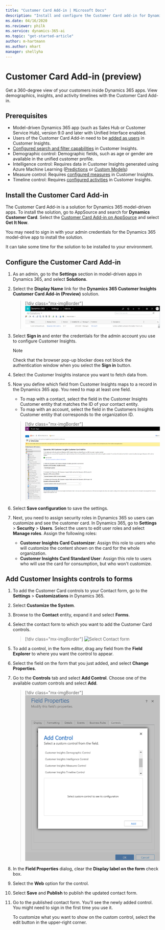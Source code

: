 ```yaml
---
title: "Customer Card Add-in | Microsoft Docs"
description: "Install and configure the Customer Card add-in for Dynamics 365 Customer Insights."
ms.date: 04/16/2020
ms.reviewer: philk
ms.service: dynamics-365-ai
ms.topic: "get-started-article"
author: m-hartmann
ms.author: mhart
manager: shellyha
---
```


# Customer Card Add-in (preview)

Get a 360-degree view of your customers inside Dynamics 365 apps. View demographics, insights, and activity timelines with the Customer Card Add-in.

## Prerequisites

- Model-driven Dynamics 365 app (such as Sales Hub or Customer Service Hub), version 9.0 and later with Unified Interface enabled.
- Users of the Customer Card Add-in need to be [added as users](pm-permissions.md) in Customer Insights.
- [Configured search and filter capabilities](pm-manage-search.md) in Customer Insights.
- Demographic control: Demographic fields, such as age or gender are available in the unified customer profile.
- Intelligence control: Requires data in Customer Insights generated using Azure Machine Learning ([Predictions](predictions.md) or [Custom Models](custom-models.md))
- Measure control: Requires [configured measures](pm-measures.md) in Customer Insights.
- Timeline control: Requires [configured activities](pm-activities.md) in Customer Insights.

## Install the Customer Card Add-in

The Customer Card Add-in is a solution for Dynamics 365 model-driven apps. To install the solution, go to AppSource and search for **Dynamics Customer Card**. Select the [Customer Card Add-in on AppSource](https://appsource.microsoft.com/product/dynamics-365/mscrm.dynamics_365_customer_insights_customer_card_addin?tab=Overview) and select **Get It Now**.

You may need to sign in with your admin credentials for the Dynamics 365 model-drive app to install the solution.

It can take some time for the solution to be installed to your environment.

## Configure the Customer Card Add-in

1. As an admin, go to the **Settings** section in model-driven apps in Dynamics 365, and select **Solutions**.

1. Select the **Display Name** link for the **Dynamics 365 Customer Insights Customer Card Add-in (Preview)** solution.

   > [!div class="mx-imgBorder"]
   > ![Select display name](media/select-display-name.png "Select display name")

1. Select **Sign in** and enter the credentials for the admin account you use to configure Customer Insights.

   > [!NOTE]
   > Check that the browser pop-up blocker does not block the authentication window when you select the **Sign in** button.

1. Select the Customer Insights instance you want to fetch data from.

1. Now you define which field from Customer Insights maps to a record in the Dynamics 365 app. You need to map at least one field.
   - To map with a contact, select the field in the Customer Insights Customer entity that matches the ID of your contact entity.
   - To map with an account, select the field in the Customers Insights Customer entity that corresponds to the organization ID.

   > [!div class="mx-imgBorder"]
   > ![Contact ID field](media/contact-id-field.png "Contact ID field")

1. Select **Save configuration** to save the settings.

1. Next, you need to assign security roles in Dynamics 365 so users can customize and see the customer card. In Dynamics 365, go to **Settings** > **Security** > **Users**. Select the users to edit user roles and select **Manage roles**. Assign the following roles:

   - **Customer Insights Card Customizer**: Assign this role to users who will customize the content shown on the card for the whole organization.
   - **Customer Insights Card Standard User**: Assign this role to users who will use the card for consumption, but who won't customize.

## Add Customer Insights controls to forms
  
1. To add the Customer Card controls to your Contact form, go to the **Settings** > **Customizations** in Dynamics 365.

1. Select **Customize the System**.

1. Browse to the **Contact** entity, expand it and select **Forms**.

1. Select the contact form to which you want to add the Customer Card controls.

    > [!div class="mx-imgBorder"]
    > ![Select Contact form](media/contact-active-forms.png "Select Contact form")

1. To add a control, in the form editor, drag any field from the **Field Explorer** to where you want the control to appear.

1. Select the field on the form that you just added, and select **Change Properties**.

1. Go to the **Controls** tab and select **Add Control**. Choose one of the available custom controls and select **Add**.

   > [!div class="mx-imgBorder"]
   > ![Select a control](media/customer-card-add-in-select-control.png "Select a control")

1. In the **Field Properties** dialog, clear the **Display label on the form** check box.

1. Select the **Web** option for the control.

1. Select **Save** and **Publish** to publish the updated contact form.

1. Go to the published contact form. You'll see the newly added control. You might need to sign in the first time you use it.

   To customize what you want to show on the custom control, select the edit button in the upper-right corner.
